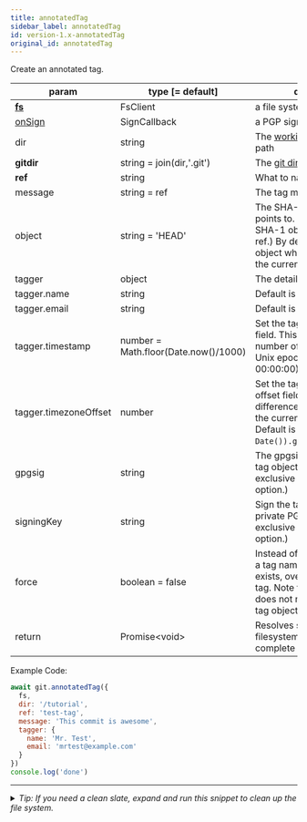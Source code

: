 ```yaml
---
title: annotatedTag
sidebar_label: annotatedTag
id: version-1.x-annotatedTag
original_id: annotatedTag
---
```


Create an annotated tag.

| param                 | type [= default]                     | description                                                                                                                                                                  |
| --------------------- | ------------------------------------ | ---------------------------------------------------------------------------------------------------------------------------------------------------------------------------- |
| [**fs**](./fs)        | FsClient                             | a file system implementation                                                                                                                                                 |
| [onSign](./onSign)    | SignCallback                         | a PGP signing implementation                                                                                                                                                 |
| dir                   | string                               | The [working tree](dir-vs-gitdir.md) directory path                                                                                                                          |
| **gitdir**            | string = join(dir,'.git')            | The [git directory](dir-vs-gitdir.md) path                                                                                                                                   |
| **ref**               | string                               | What to name the tag                                                                                                                                                         |
| message               | string = ref                         | The tag message to use.                                                                                                                                                      |
| object                | string = 'HEAD'                      | The SHA-1 object id the tag points to. (Will resolve to a SHA-1 object id if value is a ref.) By default, the commit object which is referred by the current `HEAD` is used. |
| tagger                | object                               | The details about the tagger.                                                                                                                                                |
| tagger.name           | string                               | Default is `user.name` config.                                                                                                                                               |
| tagger.email          | string                               | Default is `user.email` config.                                                                                                                                              |
| tagger.timestamp      | number = Math.floor(Date.now()/1000) | Set the tagger timestamp field. This is the integer number of seconds since the Unix epoch (1970-01-01 00:00:00).                                                            |
| tagger.timezoneOffset | number                               | Set the tagger timezone offset field. This is the difference, in minutes, from the current timezone to UTC. Default is `(new Date()).getTimezoneOffset()`.                   |
| gpgsig                | string                               | The gpgsig attatched to the tag object. (Mutually exclusive with the `signingKey` option.)                                                                                   |
| signingKey            | string                               | Sign the tag object using this private PGP key. (Mutually exclusive with the `gpgsig` option.)                                                                               |
| force                 | boolean = false                      | Instead of throwing an error if a tag named `ref` already exists, overwrite the existing tag. Note that this option does not modify the original tag object itself.          |
| return                | Promise\<void\>                      | Resolves successfully when filesystem operations are complete                                                                                                                |

Example Code:

```js live
await git.annotatedTag({
  fs,
  dir: '/tutorial',
  ref: 'test-tag',
  message: 'This commit is awesome',
  tagger: {
    name: 'Mr. Test',
    email: 'mrtest@example.com'
  }
})
console.log('done')
```


---

<details>
<summary><i>Tip: If you need a clean slate, expand and run this snippet to clean up the file system.</i></summary>

```js live
window.fs = new LightningFS('fs', { wipe: true })
window.pfs = window.fs.promises
console.log('done')
```
</details>

<script>
(function rewriteEditLink() {
  const el = document.querySelector('a.edit-page-link.button');
  if (el) {
    el.href = 'https://github.com/isomorphic-git/isomorphic-git/edit/main/src/api/annotatedTag.js';
  }
})();
</script>